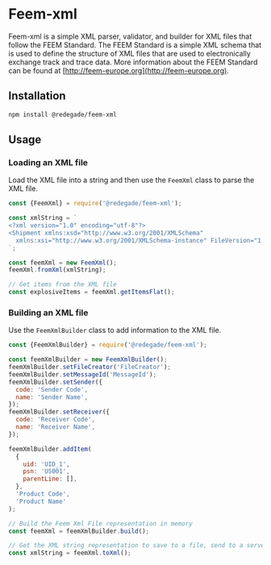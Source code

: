 # Feem-xml

Feem-xml is a simple XML parser, validator, and builder for XML files that follow the FEEM Standard. The FEEM Standard is a simple XML schema that is used to define the structure of XML files that are used to electronically exchange track and trace data. More information about the FEEM Standard can be found at [http://feem-europe.org](http://feem-europe.org).

## Installation

```bash
npm install @redegade/feem-xml
```

## Usage

### Loading an XML file

Load the XML file into a string and then use the `FeemXml` class to parse the XML file.

```javascript
const {FeemXml} = require('@redegade/feem-xml');

const xmlString = `
<?xml version="1.0" encoding="utf-8"?>
<Shipment xmlns:xsd="http://www.w3.org/2001/XMLSchema"
  xmlns:xsi="http://www.w3.org/2001/XMLSchema-instance" FileVersion="1.0" FileType="FEEM-Std" FileCreator="FileCreator" Hash="MD5HashValue" />
`;

const feemXml = new FeemXml();
feemXml.fromXml(xmlString);

// Get items from the XML file
const explosiveItems = feemXml.getItemsFlat();
```

### Building an XML file

Use the `FeemXmlBuilder` class to add information to the XML file.

```javascript
const {FeemXmlBuilder} = require('@redegade/feem-xml');

const feemXmlBuilder = new FeemXmlBuilder();
feemXmlBuilder.setFileCreator('FileCreator');
feemXmlBuilder.setMessageId('MessageId');
feemXmlBuilder.setSender({
  code: 'Sender Code',
  name: 'Sender Name',
});
feemXmlBuilder.setReceiver({
  code: 'Receiver Code',
  name: 'Receiver Name',
});

feemXmlBuilder.addItem(
  {
    uid: 'UID_1',
    psn: 'US001',
    parentLine: [],
  },
  'Product Code',
  'Product Name'
);

// Build the Feem Xml File representation in memory
const feemXml = feemXmlBuilder.build();

// Get the XML string representation to save to a file, send to a server, etc.
const xmlString = feemXml.toXml();
```
